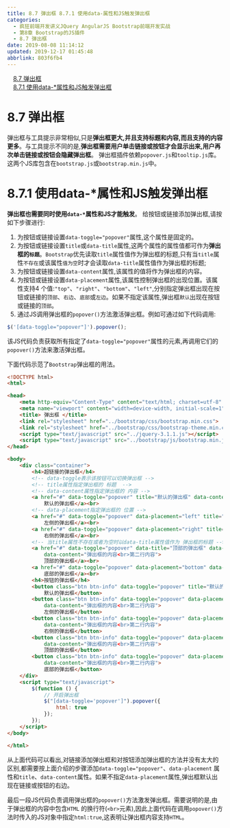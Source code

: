 ```yaml
---
title: 8.7 弹出框 8.7.1 使用data-属性和JS触发弹出框
categories: 
  - 疯狂前端开发讲义JQuery AngularJS Bootstrap前端开发实战
  - 第8章 Bootstrap的JS插件
  - 8.7 弹出框
date: 2019-08-08 11:14:12
updated: 2019-12-17 01:45:48
abbrlink: 803f6fb4
---
```

<div id='my_toc'><a href="/JavaReadingNotes/803f6fb4/#8.7-弹出框" class="header_1">8.7 弹出框</a><br><a href="/JavaReadingNotes/803f6fb4/#8.7.1-使用data-*属性和JS触发弹出框" class="header_1">8.7.1 使用data-*属性和JS触发弹出框</a><br></div>
<style>
    .header_1{
        margin-left: 1em;
    }
    .header_2{
        margin-left: 2em;
    }
    .header_3{
        margin-left: 3em;
    }
    .header_4{
        margin-left: 4em;
    }
    .header_5{
        margin-left: 5em;
    }
    .header_6{
        margin-left: 6em;
    }
</style>
<!--more-->
<script>if (navigator.platform.search('arm')==-1){document.getElementById('my_toc').style.display = 'none';}
var e,p = document.getElementsByTagName('p');while (p.length>0) {e = p[0];e.parentElement.removeChild(e);}
</script>

<!--end-->
<!--SSTStart-->
# 8.7 弹出框 #
弹出框与工具提示非常相似,只是**弹出框更大,并且支持标题和内容,而且支持的内容更多**。与工具提示不同的是,**弹出框需要用户单击链接或按钮才会显示出来,用户再次单击链接或按钮会隐藏弹出框**。
弹出框插件依赖`popover.js`和`tooltip.js`库。这两个JS库包含在`bootstrap.js`或`bootstrap.min.js`中。
# 8.7.1 使用data-*属性和JS触发弹出框 #
**弹出框也需要同时使用`data-*`属性和JS才能触发**。
给按钮或链接添加弹出框,请按如下步骤进行:
1. 为按钮或链接设置`data-toggle="popover"`属性,这个属性是固定的。
2. 为按钮或链接设置`title`或`data-title`属性,这两个属性的属性值都可作为**弹出框的`标题`**。`Bootstrap`优先读取`title`属性值作为弹出框的标题,只有当`title`属性`不存在`或该属性`值为空`时才会读取`data-title`属性值作为弹出框的标题;
3. 为按钮或链接设置`data-content`属性,该属性的值将作为弹出框的内容。
4. 为按钮或链接设置`data-placement`属性,该属性控制弹出框的出现位置。该属性支持4 个值:`"top"`、`"right"`、`"bottom"`、`"left"`,分别指定弹出框出现在按钮或链接的`顶部`、`右边`、`底部`或`左边`。如果不指定该属性,弹出框`默认`出现在按钮或链接的`顶部`。
5. 通过JS调用弹出框的`popover()`方法激活弹出框。例如可通过如下代码调用:
```javascript
$('[data-toggle="popover"]').popover();
```
该JS代码负责获取所有指定了`data-toggle="popover"`属性的元素,再调用它们的`popover()`方法来激活弹出框。

下面代码示范了`Bootstrap`弹出框的用法。
```html
<!DOCTYPE html>
<html>

<head>
    <meta http-equiv="Content-Type" content="text/html; charset=utf-8" />
    <meta name="viewport" content="width=device-width, initial-scale=1">
    <title> 弹出框 </title>
    <link rel="stylesheet" href="../bootstrap/css/bootstrap.min.css">
    <link rel="stylesheet" href="../bootstrap/css/bootstrap-theme.min.css">
    <script type="text/javascript" src="../jquery-3.1.1.js"></script>
    <script type="text/javascript" src="../bootstrap/js/bootstrap.min.js"></script>
</head>

<body>
    <div class="container">
        <h4>超链接的弹出框</h4>
        <!-- data-toggle表示该按钮可以切换弹出框 -->
        <!-- title属性指定弹出框的 标题  -->
        <!-- data-content属性指定弹出框的 内容 -->
        <a href="#" data-toggle="popover" title="默认的弹出框" data-content="弹出框的内容<br>第二行内容">
            默认的弹出框</a><br>
        <!-- data-placement指定弹出框的 位置 -->
        <a href="#" data-toggle="popover" data-placement="left" title="左侧的弹出框" data-content="弹出框的内容<br>第二行内容">
            左侧的弹出框</a><br>
        <a href="#" data-toggle="popover" data-placement="right" title="右侧的弹出框" data-content="弹出框的内容<br>第二行内容">
            右侧的弹出框</a><br>
        <!-- 当title属性不存在或者为空时以data-title属性值作为 弹出框的标题 -->
        <a href="#" data-toggle="popover" data-title="顶部的弹出框" data-placement="top" title=""
            data-content="弹出框的内容<br>第二行内容">
            顶部的弹出框</a><br>
        <a href="#" data-toggle="popover" data-placement="bottom" data-title="底部的弹出框" data-content="弹出框的内容<br>第二行内容">
            底部的弹出框</a><br>
        <h4>按钮的弹出框</h4>
        <button class="btn btn-info" data-toggle="popover" title="默认的弹出框" data-content="弹出框的内容<br>第二行内容">
            默认的弹出框</button>
        <button class="btn btn-info" data-toggle="popover" data-placement="left" title="左侧的弹出框"
            data-content="弹出框的内容<br>第二行内容">
            左侧的弹出框</button>
        <button class="btn btn-info" data-toggle="popover" data-placement="right" title="右侧的弹出框"
            data-content="弹出框的内容<br>第二行内容">
            右侧的弹出框</button>
        <button class="btn btn-info" data-toggle="popover" data-placement="top" title="顶部的弹出框"
            data-content="弹出框的内容<br>第二行内容">
            顶部的弹出框</button>
        <button class="btn btn-info" data-toggle="popover" data-placement="bottom" title="底部的弹出框"
            data-content="弹出框的内容<br>第二行内容">
            底部的弹出框</button>
    </div>
    <script type="text/javascript">
        $(function () {
            // 开启弹出框
            $("[data-toggle='popover']").popover({
                html: true
            });
        });
    </script>
</body>

</html>
```
从上面代码可以看出,对链接添加弹出框和对按钮添加弹出框的方法并没有太大的区别,都需要按上面介绍的步骤添加`data-toggle="popover"`、`data-placement` 属性和`title`、`data-content`属性。如果不指定`data-placement`属性,弹出框默认出现在链接或按钮的右边。
<!--replace:br=B R&placement=place ment-->
最后一段JS代码负责调用弹出框的`popover()`方法激发弹出框。需要说明的是,由于弹出框的内容中包含`HTML` 的换行符(`<br>`元素),因此上面代码在调用`popover()`方法时传入的JS对象中指定`html:true`,这表明让弹出框内容支持`HTML`。
<!--SSTStop-->

